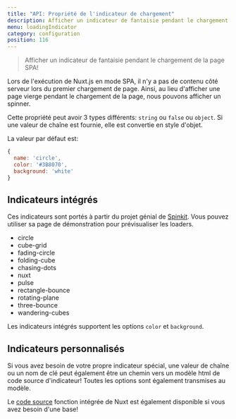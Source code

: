 ```yaml
---
title: "API: Propriété de l'indicateur de chargement"
description: Afficher un indicateur de fantaisie pendant le chargement de la page SPA!
menu: loadingIndicator
category: configuration
position: 116
---
```


> Afficher un indicateur de fantaisie pendant le chargement de la page SPA!

Lors de l'exécution de Nuxt.js en mode SPA, il n'y a pas de contenu côté serveur lors du premier chargement de page. Ainsi, au lieu d'afficher une page vierge pendant le chargement de la page, nous pouvons afficher un spinner.

Cette propriété peut avoir 3 types différents: `string` ou `false` ou `object`. Si une valeur de chaîne est fournie, elle est convertie en style d'objet.

La valeur par défaut est:

```js
{
  name: 'circle',
  color: '#3B8070',
  background: 'white'
}
```

## Indicateurs intégrés

Ces indicateurs sont portés à partir du projet génial de [Spinkit](http://tobiasahlin.com/spinkit). Vous pouvez utiliser sa page de démonstration pour prévisualiser les loaders.

- circle
- cube-grid
- fading-circle
- folding-cube
- chasing-dots
- nuxt
- pulse
- rectangle-bounce
- rotating-plane
- three-bounce
- wandering-cubes

Les indicateurs intégrés supportent les options `color` et `background`.

## Indicateurs personnalisés

Si vous avez besoin de votre propre indicateur spécial, une valeur de chaîne ou un nom de clé peut également être un chemin vers un modèle html de code source d'indicateur! Toutes les options sont également transmises au modèle.

Le [code source](https://github.com/nuxt/nuxt.js/tree/dev/packages/vue-app/template/views/loading) fonction intégrée de Nuxt est également disponible si vous avez besoin d'une base!
